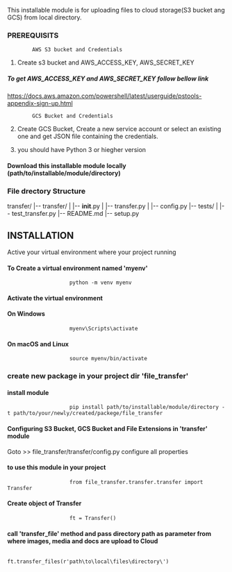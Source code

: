 This installable module is for uploading files to cloud storage(S3 bucket ang GCS) from local directory.



###  PREREQUISITS ############
 

            AWS S3 bucket and Credentials

1. Create s3 bucket and AWS_ACCESS_KEY,  AWS_SECRET_KEY
#####      To get AWS_ACCESS_KEY and AWS_SECRET_KEY follow bellow link
https://docs.aws.amazon.com/powershell/latest/userguide/pstools-appendix-sign-up.html


            GCS Bucket and Credentials
2. Create GCS Bucket, Create a new service account or select an existing one and get JSON file containing the credentials.


3. you should have Python 3 or hiegher version 


#### Download this installable module locally (path/to/installable/module/directory) ###

### File drectory Structure ################

transfer/
|-- transfer/
|   |-- __init__.py
|   |-- transfer.py
|   |-- config.py
|-- tests/
|   |-- test_transfer.py
|-- README.md
|-- setup.py


## INSTALLATION ##############

Active your virtual environment where your project running
#### To Create a virtual environment named 'myenv' 
                        python -m venv myenv

#### Activate the virtual environment
#### On Windows
                        myenv\Scripts\activate
#### On macOS and Linux
                        source myenv/bin/activate

### create new package in your project dir 'file_transfer'
#### install module
                        pip install path/to/installable/module/directory -t path/to/your/newly/created/packege/file_transfer

#### Configuring S3 Bucket, GCS Bucket and  File Extensions in 'transfer' module
Goto  >>  file_transfer/transfer/config.py
configure all properties

#### to use this module in your project 
                        from file_transfer.transfer.transfer import Transfer

#### Create object of Transfer 
                        ft = Transfer()

#### call 'transfer_file' method and pass directory path as parameter from where images, media and docs are upload to Cloud
                        ft.transfer_files(r'path\to\local\files\directory\')
